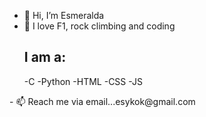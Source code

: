 - 👋 Hi, I’m Esmeralda
- 👀 I love F1, rock climbing and coding
<ul>
 <h2>I am a:</h2>
    -C
    -Python
    -HTML
    -CSS
    -JS
 </ul>
- 📫 Reach me via email...esykok@gmail.com

